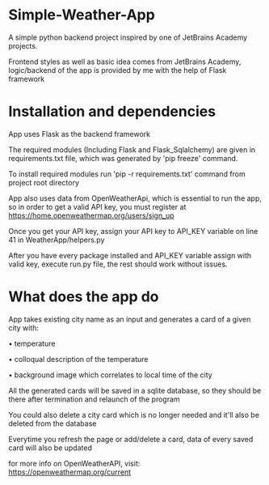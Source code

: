 # Simple-Weather-App
A simple python backend project inspired by one of JetBrains Academy projects.

Frontend styles as well as basic idea comes from JetBrains Academy,
logic/backend of the app is provided by me with the help of Flask framework

# Installation and dependencies

App uses Flask as the backend framework

The required modules (Including Flask and Flask_Sqlalchemy) are given in requirements.txt file,
which was generated by 'pip freeze' command.

To install required modules run 'pip -r requirements.txt' command from project root directory

App also uses data from OpenWeatherApi, which is essential to run the app,
so in order to get a valid API key,
you must register at https://home.openweathermap.org/users/sign_up


Once you get your API key, assign your API key to API_KEY variable on line 41 in WeatherApp/helpers.py  

After you have every package installed and API_KEY variable assign with valid key, execute run.py file, the rest should work without issues.


# What does the app do

App takes existing city name as an input and generates a card of a given city with:

  • temperature
  
  • colloqual description of the temperature
  
  • background image which correlates to local time of the city
  
  
All the generated cards will be saved in a sqlite database,
so they should be there after termination and relaunch of the program

You could also delete a city card which is no longer needed and it'll also be deleted from the database

Everytime you refresh the page or add/delete a card, data of every saved card will also be updated 

for more info on OpenWeatherAPI, visit: 
https://openweathermap.org/current

